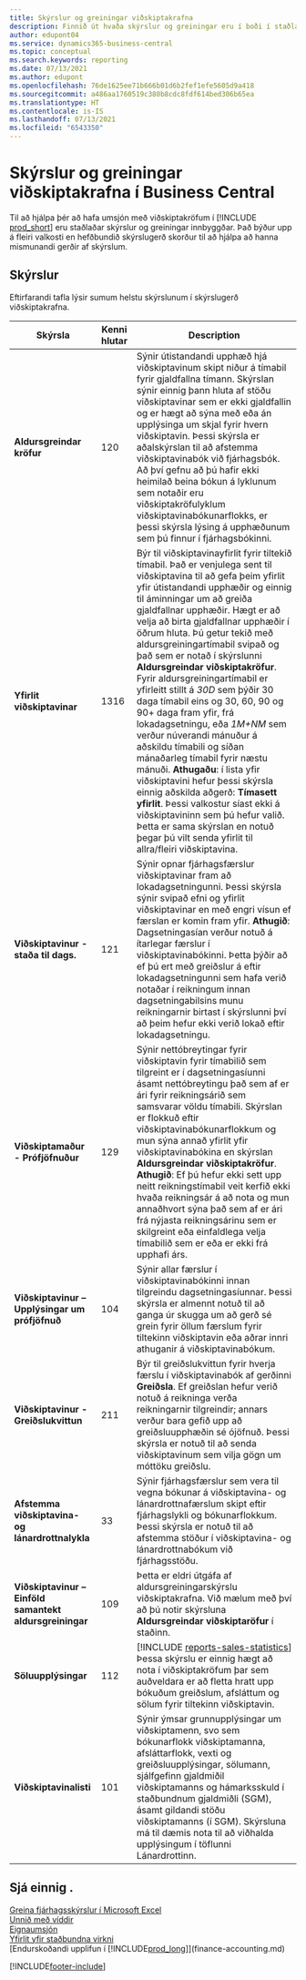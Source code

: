 ```yaml
---
title: Skýrslur og greiningar viðskiptakrafna
description: Finnið út hvaða skýrslur og greiningar eru í boði í staðlaðri útgáfu Business Central til að halda utan um viðskiptakröfur.
author: edupont04
ms.service: dynamics365-business-central
ms.topic: conceptual
ms.search.keywords: reporting
ms.date: 07/13/2021
ms.author: edupont
ms.openlocfilehash: 76de1625ee71b666b01d6b2fef1efe5605d9a418
ms.sourcegitcommit: a486aa1760519c380b8cdc8fdf614bed306b65ea
ms.translationtype: HT
ms.contentlocale: is-IS
ms.lasthandoff: 07/13/2021
ms.locfileid: "6543350"
---
```

# <a name="accounts-receivable-reports-and-analytics-in-business-central"></a>Skýrslur og greiningar viðskiptakrafna í Business Central

Til að hjálpa þér að hafa umsjón með viðskiptakröfum í [!INCLUDE [prod_short](includes/prod_short.md)] eru staðlaðar skýrslur og greiningar innbyggðar. Það býður upp á fleiri valkosti en hefðbundið skýrslugerð skorður til að hjálpa að hanna mismunandi gerðir af skýrslum.  

## <a name="reports"></a>Skýrslur

Eftirfarandi tafla lýsir sumum helstu skýrslunum í skýrslugerð viðskiptakrafna.

| Skýrsla | Kenni hlutar | Description |
|--|--|--|
| **Aldursgreindar kröfur** | 120 | Sýnir útistandandi upphæð hjá viðskiptavinum skipt niður á tímabil fyrir gjaldfallna tímann. Skýrslan sýnir einnig þann hluta af stöðu viðskiptavinar sem er ekki gjaldfallin og er hægt að sýna með eða án upplýsinga um skjal fyrir hvern viðskiptavin. Þessi skýrsla er aðalskýrslan til að afstemma viðskiptavinabók við fjárhagsbók. Að því gefnu að þú hafir ekki heimilað beina bókun á lyklunum sem notaðir eru viðskiptakröfulyklum viðskiptavinabókunarflokks, er þessi skýrsla lýsing á upphæðunum sem þú finnur í fjárhagsbókinni. |
| **Yfirlit viðskiptavinar** | 1316 | Býr til viðskiptavinayfirlit fyrir tiltekið tímabil. Það er venjulega sent til viðskiptavina til að gefa þeim yfirlit yfir útistandandi upphæðir og einnig til áminningar um að greiða gjaldfallnar upphæðir. Hægt er að velja að birta gjaldfallnar upphæðir í öðrum hluta. Þú getur tekið með aldursgreiningartímabil svipað og það sem er notað í skýrslunni **Aldursgreindar viðskiptakröfur**. Fyrir aldursgreiningartímabil er yfirleitt stillt á *30D* sem þýðir 30 daga tímabil eins og 30, 60, 90 og 90+ daga fram yfir, frá lokadagsetningu, eða *1M+NM* sem verður núverandi mánuður á aðskildu tímabili og síðan mánaðarleg tímabil fyrir næstu mánuði. **Athugaðu**: í lista yfir viðskiptavini hefur þessi skýrsla einnig aðskilda aðgerð: **Tímasett yfirlit**. Þessi valkostur síast ekki á viðskiptavininn sem þú hefur valið. Þetta er sama skýrslan en notuð þegar þú vilt senda yfirlit til allra/fleiri viðskiptavina. |
| **Viðskiptavinur - staða til dags.** | 121 | Sýnir opnar fjárhagsfærslur viðskiptavinar fram að lokadagsetningunni. Þessi skýrsla sýnir svipað efni og yfirlit viðskiptavinar en með engri vísun ef færslan er komin fram yfir. **Athugið**: Dagsetningasían verður notuð á ítarlegar færslur í viðskiptavinabókinni. Þetta þýðir að ef þú ert með greiðslur á eftir lokadagsetningunni sem hafa verið notaðar í reikningum innan dagsetningabilsins munu reikningarnir birtast í skýrslunni því að þeim hefur ekki verið lokað eftir lokadagsetningu. |
| **Viðskiptamaður - Prófjöfnuður** | 129 | Sýnir nettóbreytingar fyrir viðskiptavin fyrir tímabilið sem tilgreint er í dagsetningasíunni ásamt nettóbreytingu það sem af er ári fyrir reikningsárið sem samsvarar völdu tímabili. Skýrslan er flokkuð eftir viðskiptavinabókunarflokkum og mun sýna annað yfirlit yfir viðskiptavinabókina en skýrslan **Aldursgreindar viðskiptakröfur**. **Athugið**: Ef þú hefur ekki sett upp neitt reikningstímabil veit kerfið ekki hvaða reikningsár á að nota og mun annaðhvort sýna það sem af er ári frá nýjasta reikningsárinu sem er skilgreint eða einfaldlega velja tímabilið sem er eða er ekki frá upphafi árs.|
| **Viðskiptavinur – Upplýsingar um prófjöfnuð** | 104 | Sýnir allar færslur í viðskiptavinabókinni innan tilgreindu dagsetningasíunnar. Þessi skýrsla er almennt notuð til að ganga úr skugga um að gerð sé grein fyrir öllum færslum fyrir tiltekinn viðskiptavin eða aðrar innri athuganir á viðskiptavinabókum. |
| **Viðskiptavinur - Greiðslukvittun** | 211 | Býr til greiðslukvittun fyrir hverja færslu í viðskiptavinabók af gerðinni **Greiðsla**. Ef greiðslan hefur verið notuð á reikninga verða reikningarnir tilgreindir; annars verður bara gefið upp að greiðsluupphæðin sé ójöfnuð. Þessi skýrsla er notuð til að senda viðskiptavinum sem vilja gögn um móttöku greiðslu.|
| **Afstemma viðskiptavina- og lánardrottnalykla** | 33 |Sýnir fjárhagsfærslur sem vera til vegna bókunar á viðskiptavina- og lánardrottnafærslum skipt eftir fjárhagslykli og bókunarflokkum. Þessi skýrsla er notuð til að afstemma stöður í viðskiptavina- og lánardrottnabókum við fjárhagsstöðu. |
| **Viðskiptavinur – Einföld samantekt aldursgreiningar**| 109 |Þetta er eldri útgáfa af aldursgreiningarskýrslu viðskiptakrafna. Við mælum með því að þú notir skýrsluna **Aldursgreindar viðskiptaröfur** í staðinn. |
| **Söluupplýsingar** |112  |[!INCLUDE [reports-sales-statistics](includes/reports-sales-statistics.md)]<br>Þessa skýrslu er einnig hægt að nota í viðskiptakröfum þar sem auðveldara er að fletta hratt upp bókuðum greiðslum, afsláttum og sölum fyrir tiltekinn viðskiptavin.|
|**Viðskiptavinalisti**|101| Sýnir ýmsar grunnupplýsingar um viðskiptamenn, svo sem bókunarflokk viðskiptamanna, afsláttarflokk, vexti og greiðsluupplýsingar, sölumann, sjálfgefinn gjaldmiðil viðskiptamanns og hámarksskuld í staðbundnum gjaldmiðli (SGM), ásamt gildandi stöðu viðskiptamanns (í SGM). Skýrsluna má til dæmis nota til að viðhalda upplýsingum í töflunni Lánardrottinn.|

## <a name="see-also"></a>Sjá einnig .

[Greina fjárhagsskýrslur í Microsoft Excel](finance-analyze-excel.md)  
[Unnið með víddir](finance-dimensions.md)  
[Eignaumsjón](fa-manage.md)  
[Yfirlit yfir staðbundna virkni](about-localization.md)  
[Endurskoðandi upplifun í [!INCLUDE[prod_long](includes/prod_long.md)]](finance-accounting.md)  


[!INCLUDE[footer-include](includes/footer-banner.md)]
